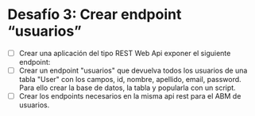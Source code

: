 # Desafío 3: Crear endpoint **“usuarios”**

- [ ] Crear una aplicación del tipo REST Web Api exponer el siguiente endpoint:
- [ ] Crear un endpoint "usuarios" que devuelva todos los usuarios de una tabla "User" 
	  con los campos, id, nombre, apellido, email, password. Para ello crear la base de datos, la tabla y popularla con un script.
- [ ] Crear los endpoints necesarios en la misma api rest para el ABM de usuarios.
